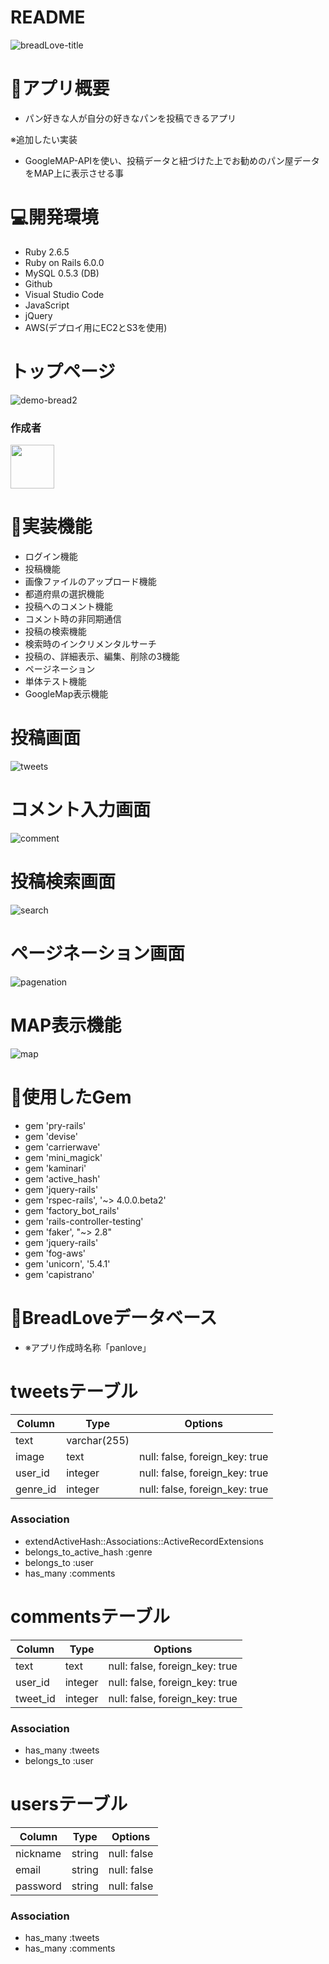 # README

![breadLove-title](https://user-images.githubusercontent.com/66309248/88990498-11882680-d319-11ea-9250-1df3fa9f08bc.jpeg)

# 🍞アプリ概要
- パン好きな人が自分の好きなパンを投稿できるアプリ

※追加したい実装
- GoogleMAP-APIを使い、投稿データと紐づけた上でお勧めのパン屋データをMAP上に表示させる事


# 💻開発環境

- Ruby 2.6.5
- Ruby on Rails 6.0.0
- MySQL 0.5.3 (DB)
- Github
- Visual Studio Code
- JavaScript
- jQuery
- AWS(デプロイ用にEC2とS3を使用)

# トップページ

![demo-bread2](https://user-images.githubusercontent.com/66309248/89150392-69cd5b80-d599-11ea-9cfa-d8afcca378ad.gif)

### 作成者

<b><a><a href="https://github.com/athlaliel"><img src="https://avatars1.githubusercontent.com/u/66309248" width="70px;" /></a></b>

# 🥖実装機能
- ログイン機能
- 投稿機能
- 画像ファイルのアップロード機能
- 都道府県の選択機能
- 投稿へのコメント機能
- コメント時の非同期通信
- 投稿の検索機能
- 検索時のインクリメンタルサーチ
- 投稿の、詳細表示、編集、削除の3機能
- ページネーション
- 単体テスト機能
- GoogleMap表示機能

# 投稿画面

![tweets](https://user-images.githubusercontent.com/66309248/88993835-f8d03e80-d321-11ea-8e3e-61f676a1f0a2.gif)

# コメント入力画面

![comment](https://user-images.githubusercontent.com/66309248/88995692-4babf500-d326-11ea-987a-4f80c9c7b2a8.gif)

# 投稿検索画面

![search](https://user-images.githubusercontent.com/66309248/88995748-70a06800-d326-11ea-9e86-bca99362815d.gif)

# ページネーション画面

![pagenation](https://user-images.githubusercontent.com/66309248/88995713-5cf50180-d326-11ea-97d0-23d78bf1ec01.gif)

# MAP表示機能

![map](https://user-images.githubusercontent.com/66309248/89151174-4c00f600-d59b-11ea-98a3-8ad297838d7b.gif)

# 🥐使用したGem
- gem 'pry-rails'
- gem 'devise'
- gem 'carrierwave'
- gem 'mini_magick'
- gem 'kaminari'
- gem 'active_hash'
- gem 'jquery-rails'
- gem 'rspec-rails', '~> 4.0.0.beta2'
- gem 'factory_bot_rails'
- gem 'rails-controller-testing'
- gem 'faker', "~> 2.8"
- gem 'jquery-rails'
- gem 'fog-aws'
- gem 'unicorn', '5.4.1'
- gem 'capistrano'

# 🥯BreadLoveデータベース
- ※アプリ作成時名称「panlove」

# tweetsテーブル
|Column|Type|Options|
|------|----|-------|
|text|varchar(255)
|image|text|null: false, foreign_key: true|
|user_id|integer|null: false, foreign_key: true|
|genre_id|integer|null: false, foreign_key: true|

### Association
- extendActiveHash::Associations::ActiveRecordExtensions
- belongs_to_active_hash :genre
- belongs_to :user
- has_many :comments

# commentsテーブル
|Column|Type|Options|
|------|----|-------|
|text|text|null: false, foreign_key: true|
|user_id |integer|null: false, foreign_key: true|
|tweet_id|integer|null: false, foreign_key: true|

### Association
- has_many :tweets
- belongs_to :user


# usersテーブル
|Column|Type|Options|
|------|----|-------|
|nickname|string|null: false
|email |string|null: false
|password|string|null: false

### Association
- has_many :tweets 
- has_many :comments
